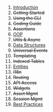 <!-- @@@page:manual@@@ -->

1. [Introduction](introduction.md)
2. ~~Getting Started~~
3. ~~Using the CLI~~
4. ~~Coding Guide~~
5. ~~Assertions~~
6. [OOP](oop.md)
7. ~~Utils & Async~~
8. [Data Structures](data-structures.md)
9. ~~Universal Events~~
10. ~~Templating~~
11. ~~Indexed Tables~~
12. [Entities](entities.md)
13. ~~I18n~~
14. ~~Routing~~
15. ~~API Access~~
16. ~~Widgets~~
17. ~~Asset Mgmt~~
17. ~~Session Mgmt~~
18. [Best Practices](best-practices.md)
